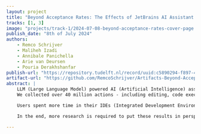 ```yaml
---
layout: project
title: "Beyond Acceptance Rates: The Effects of JetBrains AI Assistant and FLCC"
tracks: [1, 3]
image: "projects/track-1/2024-07-08-beyond-acceptance-rates-cover-page.jpg"
publish_date: "8th of July 2024"
authors:
    - Remco Schrijver
    - Maliheh Izadi
    - Annibale Panichella
    - Arie van Deursen
    - Pouria Derakhshanfar
publish-url: "https://repository.tudelft.nl/record/uuid:c5890294-f897-4742-9214-5c089cb3f03b"
artifact-url: "https://github.com/RemcoSchrijver/Artifacts-Beyond-Acceptance-Rates-The-Impact-of-JetBrains-AI-Assistant-and-FLCC"
abstract: | 
    LLM (Large Language Model) powered AI (Artificial Intelligence) assistants are a popular tool used by programmers, but what impact do they have? In this thesis we investigate two such tools designed by JetBrains: AI Assistant and FLCC (Full Line Code Completion).
    We collected over 40 million actions - including editing, code executions, and typing - in the form of metric data spread out over 26 thousand users. With this data, we look at how user behavior changes when assisted by AI Assistant or FLCC.

    Users spent more time in their IDEs (Integrated Development Environment) and typed more when assisted. In most cases, we see a decline in (manual) testing, or at best an equivalent level. And how do multi-programming language benchmarks reflect acceptance rates by users for these respective languages? There seems to be no real correlation between these benchmark results and what users accept in their generations, but the available benchmarks are also limited.

    In the end, more research is required to put these results in perspective, for now, it is still up in the air whether the changes in user behavior are positive or negative. But relating this to existing works the impact seems mostly positive on users of AI Assistant and FLCC. 

---
```




